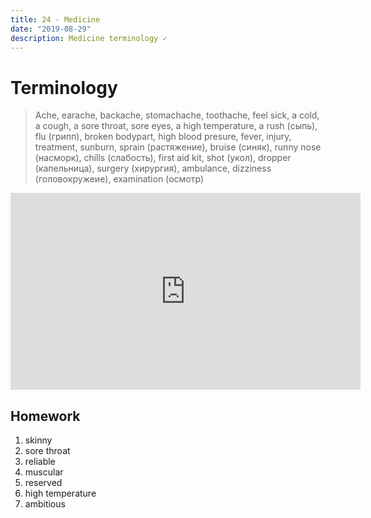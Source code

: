 ```yaml
---
title: 24 - Medicine
date: "2019-08-29"
description: Medicine terminology ✓
---
```


# Terminology

> Ache, earache, backache, stomachache, toothache, feel sick, a cold, a cough, a sore throat, sore eyes, a high temperature, a rush (сыпь), flu (грипп), broken bodypart, high blood presure, fever, injury, treatment, sunburn, sprain (растяжение), bruise (синяк), runny nose (насморк), chills (слабость), first aid kit, shot (укол), dropper (капельница), surgery (хирургия), ambulance, dizziness (головокружеие), examination (осмотр)

<iframe width="560" height="315" src="https://www.youtube.com/embed/IW22_OnpS5Y" frameborder="0" allow="accelerometer; autoplay; encrypted-media; gyroscope; picture-in-picture" allowfullscreen></iframe>

## Homework

1. skinny
2. sore throat
3. reliable
4. muscular
5. reserved
6. high temperature
7. ambitious
